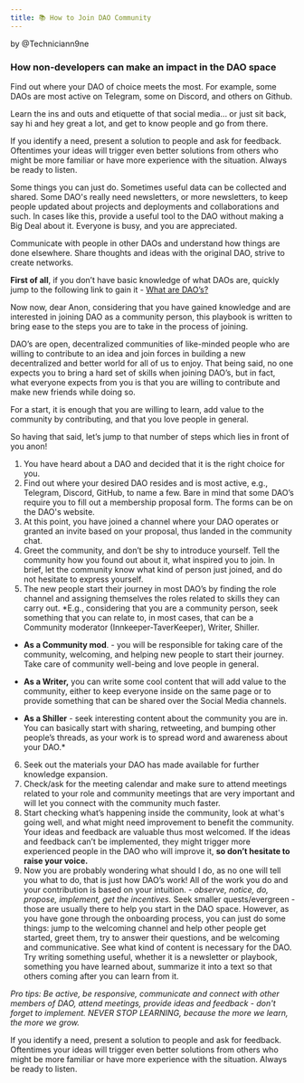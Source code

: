 ```yaml
---
title: 📚 How to Join DAO Community
---
```


by @Techniciann9ne

### How non-developers can make an impact in the DAO space

Find out where your DAO of choice meets the most.
For example, some DAOs are most active on Telegram, some on Discord, and others on Github.

Learn the ins and outs and etiquette of that social media... or just sit back, say hi and hey great a lot, and get to know people and go from there.

If you identify a need, present a solution to people and ask for feedback. Oftentimes your ideas will trigger even better solutions from others who might be more familiar or have more experience with the situation. Always be ready to listen.

Some things you can just do. Sometimes useful data can be collected and shared.
Some DAO's really need newsletters, or more newsletters, to keep people updated about projects and deployments and collaborations and such. In cases like this, provide a useful tool to the DAO without making a Big Deal about it. Everyone is busy, and you are appreciated.

Communicate with people in other DAOs and understand how things are done elsewhere. Share thoughts and ideas with the original DAO, strive to create networks.

**First of all**, if you don’t have basic knowledge of what DAOs are, quickly jump to the following link to gain it - [What are DAO’s?](https://ethereum.org/en/dao/#what-are-daos)

Now now, dear Anon, considering that you have gained knowledge and are interested in joining DAO as a community person, this playbook is written to bring ease to the steps you are to take in the process of joining.

DAO’s are open, decentralized communities of like-minded people who are willing to contribute to an idea and join forces in building a new decentralized and better world for all of us to enjoy. That being said, no one expects you to bring a hard set of skills when joining DAO’s, but in fact, what everyone expects from you is that you are willing to contribute and make new friends while doing so.

For a start, it is enough that you are willing to learn, add value to the community by contributing, and that you love people in general.

So having that said, let’s jump to that number of steps which lies in front of you anon!

1. You have heard about a DAO and decided that it is the right choice for you.
2. Find out where your desired DAO resides and is most active, e.g., Telegram, Discord, GitHub, to name a few. Bare in mind that some DAO’s require you to fill out a membership proposal form. The forms can be on the DAO's website.
3. At this point, you have joined a channel where your DAO operates or granted an invite based on your proposal, thus landed in the community chat.
4. Greet the community, and don’t be shy to introduce yourself. Tell the community how you found out about it, what inspired you to join. In brief, let the community know what kind of person just joined, and do not hesitate to express yourself.
5. The new people start their journey in most DAO’s by finding the role channel and assigning themselves the roles related to skills they can carry out.
*E.g., considering that you are a community person, seek something that you can relate to, in most cases, that can be a Community moderator (Innkeeper-TaverKeeper), Writer, Shiller.

* **As a Community mod**. - you will be responsible for taking care of the community, welcoming, and helping new people to start their journey. Take care of community well-being and love people in general.

* **As a Writer,** you can write some cool content that will add value to the community, either to keep everyone inside on the same page or to provide something that can be shared over the Social Media channels.

* **As a Shiller** - seek interesting content about the community you are in. You can basically start with sharing, retweeting, and bumping other people’s threads, as your work is to spread word and awareness about your DAO.*

6. Seek out the materials your DAO has made available for further knowledge expansion.
7. Check/ask for the meeting calendar and make sure to attend meetings related to your role and community meetings that are very important and will let you connect with the community much faster.
8. Start checking what’s happening inside the community, look at what's going well, and what might need improvement to benefit the community. Your ideas and feedback are valuable thus most welcomed. If the ideas and feedback can’t be implemented, they might trigger more experienced people in the DAO who will improve it, **so don’t hesitate to raise your voice.**
9. Now you are probably wondering what should I do, as no one will tell you what to do, that is just how DAO’s work! All of the work you do and your contribution is based on your intuition. - *observe, notice, do, propose, implement, get the incentives.*
Seek smaller quests/evergreen - those are usually there to help you start in the DAO space. However, as you have gone through the onboarding process, you can just do some things: jump to the welcoming channel and help other people get started, greet them, try to answer their questions, and be welcoming and communicative. See what kind of content is necessary for the DAO. Try writing something useful, whether it is a newsletter or playbook, something you have learned about, summarize it into a text so that others coming after you can learn from it.

*Pro tips: Be active, be responsive, communicate and connect with other members of DAO, attend meetings, provide ideas and feedback - don't forget to implement. NEVER STOP LEARNING, because the more we learn, the more we grow.*

If you identify a need, present a solution to people and ask for feedback. Oftentimes your ideas will trigger even better solutions from others who might be more familiar or have more experience with the situation. Always be ready to listen.
